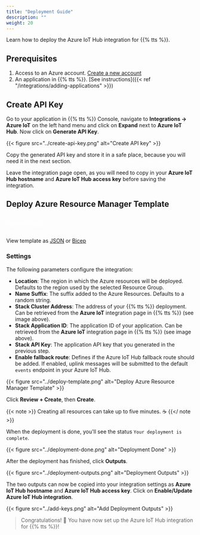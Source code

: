 ```yaml
---
title: "Deployment Guide"
description: ""
weight: 20
---
```


Learn how to deploy the Azure IoT Hub integration for {{% tts %}}.

<!--more-->

## Prerequisites

1. Access to an Azure account. [Create a new account](https://signup.azure.com/)
2. An application in {{% tts %}}. [See instructions]({{< ref "/integrations/adding-applications" >}})

## Create API Key

Go to your application in {{% tts %}} Console, navigate to **Integrations &#8594; Azure IoT** on the left hand menu and click on **Expand** next to **Azure IoT Hub**. Now click on **Generate API Key**.

{{< figure src="../create-api-key.png" alt="Create API key" >}}

Copy the generated API key and store it in a safe place, because you will need it in the next section.

Leave the integration page open, as you will need to copy in your **Azure IoT Hub hostname** and **Azure IoT Hub access key** before saving the integration.

## Deploy Azure Resource Manager Template

<div style="margin: 30px 0">
<a href="https://portal.azure.com/#create/Microsoft.Template/uri/https%3A%2F%2Fttsiothubintegration.blob.core.windows.net%2Fintegration-releases%2Flatest%2Fmain.json" target="_blank" class="ttui-btn ttui-btn--primary"       style="color: white;">Deploy template</a>
</div>

View template as [JSON](https://ttsiothubintegration.blob.core.windows.net/integration-releases/latest/main.json) or [Bicep](https://ttsiothubintegration.blob.core.windows.net/integration-releases/latest/main.bicep)

### Settings

The following parameters configure the integration:

- **Location**: The region in which the Azure resources will be deployed. Defaults to the region used by the selected Resource Group.
- **Name Suffix**: The suffix added to the Azure Resources. Defaults to a random string.
- **Stack Cluster Address**: The address of your {{% tts %}} deployment. Can be retrieved from the **Azure IoT** integration page in {{% tts %}} (see image above).
- **Stack Application ID**: The application ID of your application. Can be retrieved from the **Azure IoT** integration page in {{% tts %}} (see image above).
- **Stack API Key**: The application API key that you generated in the previous step.
- **Enable fallback route**: Defines if the Azure IoT Hub fallback route should be added. If enabled, uplink messages will be submitted to the default `events` endpoint in your Azure IoT Hub.

{{< figure src="../deploy-template.png" alt="Deploy Azure Resource Manager Template" >}}

Click **Review + Create**, then **Create**.

{{< note >}} Creating all resources can take up to five minutes.  ☕ {{</ note >}}

When the deployment is done, you'll see the status `Your deployment is complete`.

{{< figure src="../deployment-done.png" alt="Deployment Done" >}}

After the deployment has finished, click **Outputs**.

{{< figure src="../deployment-outputs.png" alt="Deployment Outputs" >}}

The two outputs can now be copied into your integration settings as **Azure IoT Hub hostname** and **Azure IoT Hub access key**. Click on **Enable/Update Azure IoT Hub integration**.

{{< figure src="../add-keys.png" alt="Add Deployment Outputs" >}}

> Congratulations! 🎉 You have now set up the Azure IoT Hub integration for {{% tts %}}!
